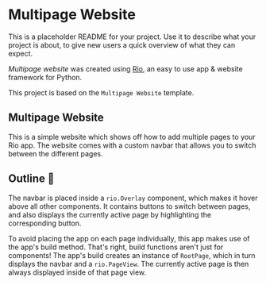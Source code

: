 # Multipage Website

This is a placeholder README for your project. Use it to describe what your
project is about, to give new users a quick overview of what they can expect.

_Multipage website_ was created using [Rio](https://rio.dev/), an easy to
use app & website framework for Python.

This project is based on the `Multipage Website` template.

## Multipage Website

This is a simple website which shows off how to add multiple pages to your Rio
app. The website comes with a custom navbar that allows you to switch between
the different pages.

## Outline 📝

The navbar is placed inside a `rio.Overlay` component, which makes it hover
above all other components. It contains buttons to switch between pages, and
also displays the currently active page by highlighting the corresponding
button.

To avoid placing the app on each page individually, this app makes use of the
app's build method. That's right, build functions aren't just for components!
The app's build creates an instance of `RootPage`, which in turn displays the
navbar and a `rio.PageView`. The currently active page is then always displayed
inside of that page view.
